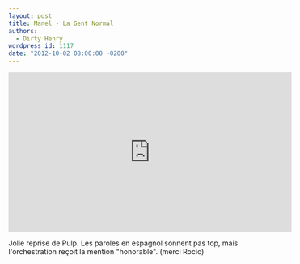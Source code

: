 ```yaml
---
layout: post
title: Manel - La Gent Normal
authors:
  - Dirty Henry
wordpress_id: 1117
date: "2012-10-02 08:00:00 +0200"
---
```


<iframe width="560" height="315" src="http://www.youtube.com/embed/OppX5KZCPOQ" frameborder="0" allowfullscreen></iframe>

Jolie reprise de Pulp. Les paroles en espagnol sonnent pas top, mais
l'orchestration reçoit la mention "honorable". (merci Rocío)
